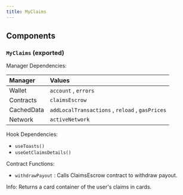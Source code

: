 ```yaml
---
title: MyClaims
---
```


## Components

### `MyClaims` (exported)

Manager Dependencies:

| Manager | Values                                                          |
| :--- | :------------------------------------------------------------------- |
| Wallet | `account` , `errors`
| Contracts | `claimsEscrow`
| CachedData | `addLocalTransactions` , `reload` , `gasPrices`
| Network | `activeNetwork`

Hook Dependencies:
- `useToasts()`
- `useGetClaimsDetails()`

Contract Functions: 
- `withdrawPayout` : Calls ClaimsEscrow contract to withdraw payout.


Info: Returns a card container of the user's claims in cards.